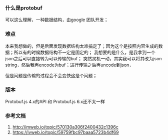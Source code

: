 ### 什么是protobuf
可以这么理解，一种数据结构，由google 团队开发；


### 难点
本来我想做的，但是后面发现数据结构太难搞定了；因为这个是按照内容生成的数据；所以有的时候数据结构不一定是固定的；
我想要的是什么，是我拿到一个json之后可以直接转为可以传输的buf；
突然灵机一动，其实我可以将其改为json string，然后我再encode为buf；进行传输之后再uncode到json，

但是问题是传输的过程会不会变快这是个问题；

### 版本
Protobuf.js 4.x的API 和 Protobuf.js 6.x还不太一样


### 参考文档
1. http://imweb.io/topic/570130a306f2400432c1396c
2. https://ivweb.io/topic/59759fbc97baaa5723b4df69
